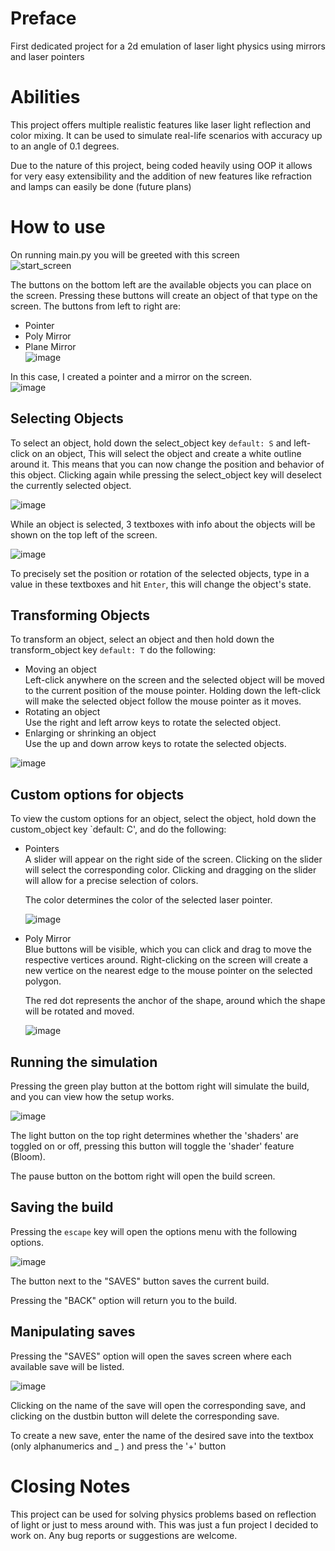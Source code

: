 # Preface

First dedicated project for a 2d emulation of laser light physics using mirrors and laser pointers

# Abilities

This project offers multiple realistic features like laser light reflection and color mixing. It can be used to simulate real-life scenarios with accuracy up to an angle of 0.1 degrees.

Due to the nature of this project, being coded heavily using OOP it allows for very easy extensibility and the addition of new features like refraction and lamps can easily be done (future plans)

# How to use

On running main.py you will be greeted with this screen <br/>
![start_screen](https://github.com/user-attachments/assets/41f722e9-abde-4944-ad97-62b6ff90c905)

The buttons on the bottom left are the available objects you can place on the screen. Pressing these buttons will create an object of that type on the screen. 
The buttons from left to right are:
- Pointer
- Poly Mirror
- Plane Mirror <br/>
![image](https://github.com/user-attachments/assets/a3efb587-6be5-4d31-854b-4ebc27768c71)

In this case, I created a pointer and a mirror on the screen. <br/>
![image](https://github.com/user-attachments/assets/16128985-5c18-476c-9f40-15f603250f3e)

## Selecting Objects

To select an object, hold down the select_object key `default: S` and left-click on an object, This will select the object and create a white outline around it. This means that you can now change the position and behavior of this object.
Clicking again while pressing the select_object key will deselect the currently selected object.

![image](https://github.com/user-attachments/assets/3d3783ad-f725-4687-a07f-b3559ca1a99d)

While an object is selected, 3 textboxes with info about the objects will be shown on the top left of the screen.

![image](https://github.com/user-attachments/assets/c4942aca-7ffa-41d1-b468-c4050c450dd0)

To precisely set the position or rotation of the selected objects, type in a value in these textboxes and hit `Enter`, this will change the object's state.

## Transforming Objects

To transform an object, select an object and then hold down the transform_object key `default: T` do the following:
* Moving an object <br/>
    Left-click anywhere on the screen and the selected object will be moved to the current position of the mouse pointer.
    Holding down the left-click will make the selected object follow the mouse pointer as it moves.
* Rotating an object <br/>
    Use the right and left arrow keys to rotate the selected object.
* Enlarging or shrinking an object <br/>
    Use the up and down arrow keys to rotate the selected objects.

![image](https://github.com/user-attachments/assets/98d8deb8-9809-4f0c-bc3b-f348ecf3f3ab)

## Custom options for objects

To view the custom options for an object, select the object, hold down the custom_object key `default: C', and do the following:

* Pointers <br/>
    A slider will appear on the right side of the screen. Clicking on the slider will select the corresponding color.
    Clicking and dragging on the slider will allow for a precise selection of colors.

    The color determines the color of the selected laser pointer. <br/>

    ![image](https://github.com/user-attachments/assets/ef208699-e5a6-4d97-a1a0-6876dedeec73)


* Poly Mirror <br/>
    Blue buttons will be visible, which you can click and drag to move the respective vertices around.
    Right-clicking on the screen will create a new vertice on the nearest edge to the mouse pointer on the selected polygon.

    The red dot represents the anchor of the shape, around which the shape will be rotated and moved. <br/>
    
    ![image](https://github.com/user-attachments/assets/371256df-90bb-4b69-9624-2032b01ea8cb)


## Running the simulation

Pressing the green play button at the bottom right will simulate the build, and you can view how the setup works. <br/>

![image](https://github.com/user-attachments/assets/ab11622b-9789-44a5-85d9-71f8826f9972)

The light button on the top right determines whether the 'shaders' are toggled on or off, pressing this button will toggle the 'shader' feature (Bloom).

The pause button on the bottom right will open the build screen.

## Saving the build

Pressing the `escape` key will open the options menu with the following options. <br/>

![image](https://github.com/user-attachments/assets/636f832f-d535-47a5-862d-63957cca036c)

The button next to the "SAVES" button saves the current build.

Pressing the "BACK" option will return you to the build.

## Manipulating saves

Pressing the "SAVES" option will open the saves screen where each available save will be listed. <br/>

![image](https://github.com/user-attachments/assets/adafa3ef-dfea-48b2-90af-5b5f64e41f81)

Clicking on the name of the save will open the corresponding save, and clicking on the dustbin button will delete the corresponding save.

To create a new save, enter the name of the desired save into the textbox (only alphanumerics and _ ) and press the '+' button

# Closing Notes

This project can be used for solving physics problems based on reflection of light or just to mess around with. This was just a fun project I decided to work on.
Any bug reports or suggestions are welcome.
